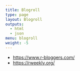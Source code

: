 ```yaml
---
title: Blogroll
type: page
layout: Blogroll
outputs:
  - html
  - json
menu: blogroll
weight: -5
---
```


- https://www.r-bloggers.com/
- https://rweekly.org/
